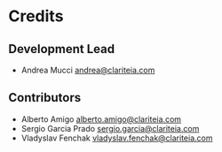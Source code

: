 Credits
=======

Development Lead
----------------

* Andrea Mucci <andrea@clariteia.com>

Contributors
------------

* Alberto Amigo <alberto.amigo@clariteia.com>
* Sergio Garcia Prado <sergio.garcia@clariteia.com>
* Vladyslav Fenchak <vladyslav.fenchak@clariteia.com>
